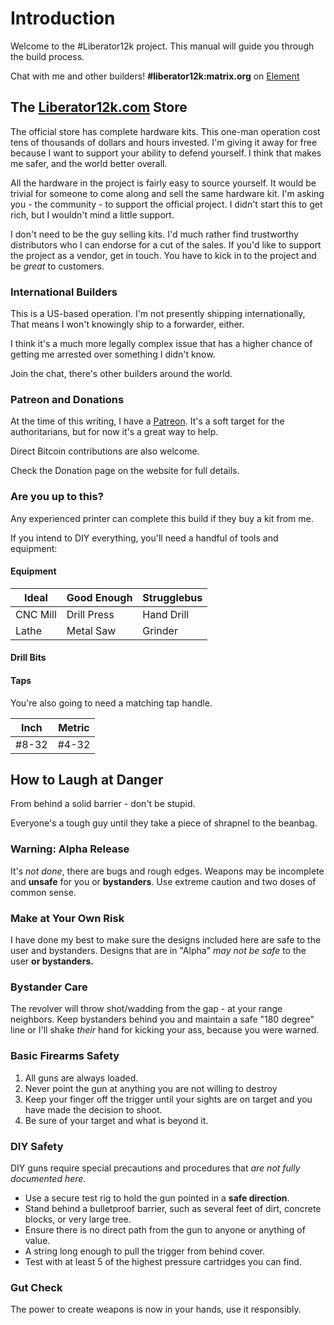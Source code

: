 # Introduction

Welcome to the \#Liberator12k project.
This manual will guide you through the build process.

Chat with me and other builders! 
**\#liberator12k:matrix.org** on [Element](https://element.io)

## The [Liberator12k.com](https://liberator12k.com/store/) Store
The official store has complete hardware kits.
This one-man operation cost tens of thousands of dollars and hours invested.
I'm giving it away for free because I want to support your ability to defend
yourself. I think that makes me safer, and the world better overall.

All the hardware in the project is fairly easy to source yourself.
It would be trivial for someone to come along and sell the same hardware kit.
I'm asking you - the community - to support the official project.
I didn't start this to get rich, but I wouldn't mind a little support.

I don't need to be the guy selling kits. I'd much rather find trustworthy
distributors who I can endorse for a cut of the sales.
If you'd like to support the project as a vendor, get in touch.
You have to kick in to the project and be *great* to customers.

### International Builders
This is a US-based operation. I'm not presently shipping internationally,
That means I won't knowingly ship to a forwarder, either.

I think it's a much more legally complex issue that has a higher chance of
getting me arrested over something I didn't know.

Join the chat, there's other builders around the world.

### Patreon and Donations
At the time of this writing, I have a
[Patreon](https://patreon.com/liberator12k).
It's a soft target for the authoritarians, but for now it's a great way to help.

Direct Bitcoin contributions are also welcome.

Check the Donation page on the website for full details.

### Are you up to this?
Any experienced printer can complete this build if they buy a kit from me.

If you intend to DIY everything, you'll need a handful of tools and equipment:

#### Equipment
| Ideal    | Good Enough | Strugglebus |
|----------|-------------|-------------|
| CNC Mill | Drill Press | Hand Drill  |
| Lathe    | Metal Saw   | Grinder     |

#### Drill Bits

#### Taps
You're also going to need a matching tap handle.

| Inch   | Metric |
|--------|--------|
| \#8-32 | \#4-32 |



## How to Laugh at Danger
From behind a solid barrier - don't be stupid.

Everyone's a tough guy until they take a piece of shrapnel to the beanbag.

### Warning: Alpha Release
It's *not done*, there are bugs and rough edges.
Weapons may be incomplete and **unsafe** for you or **bystanders**.
Use extreme caution and two doses of common sense.

### Make at Your Own Risk
I have done my best to make sure the designs included here are safe to the user
and bystanders. Designs that are in "Alpha" *may not be safe* to the user
**or bystanders.**

### Bystander Care
The revolver will throw shot/wadding from the gap - at your range neighbors.
Keep bystanders behind you and maintain a safe "180 degree" line or
I'll shake *their* hand for kicking your ass, because you were warned.

### Basic Firearms Safety
 1. All guns are always loaded. 
 2. Never point the gun at anything you are not willing to destroy 
 3. Keep your finger off the trigger until your sights are on target and you have made the decision to shoot.
 4. Be sure of your target and what is beyond it.

### DIY Safety
DIY guns require special precautions and procedures that
*are not fully documented here*.

* Use a secure test rig to hold the gun pointed in a **safe direction**.
* Stand behind a bulletproof barrier, such as several feet of dirt, concrete blocks, or very large tree.
* Ensure there is no direct path from the gun to anyone or anything of value.
* A string long enough to pull the trigger from behind cover.
* Test with at least 5 of the highest pressure cartridges you can find.

### Gut Check
The power to create weapons is now in your hands, use it responsibly.
